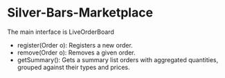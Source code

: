 # Silver-Bars-Marketplace

The main interface is LiveOrderBoard

- register(Order o): Registers a new order.
- remove(Order o): Removes a given order.
- getSummary(): Gets a summary list orders with aggregated quantities, grouped against their types and prices. 